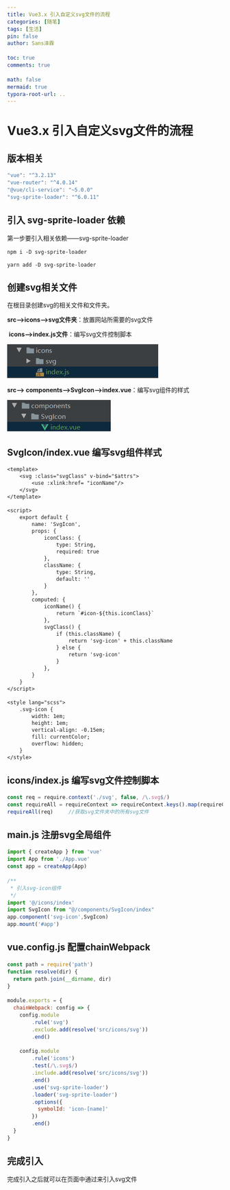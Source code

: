 ```yaml
---
title: Vue3.x 引入自定义svg文件的流程
categories: [随笔]
tags: [生活]
pin: false
author: Sans泽霖

toc: true
comments: true

math: false
mermaid: true
typora-root-url: ..
---
```




# Vue3.x 引入自定义svg文件的流程



## 版本相关

```js
"vue": "^3.2.13"
"vue-router": "^4.0.14"
"@vue/cli-service": "~5.0.0"
"svg-sprite-loader": "^6.0.11"
```



## 引入 svg-sprite-loader 依赖

第一步要引入相关依赖——svg-sprite-loader

```
npm i -D svg-sprite-loader
```

```
yarn add -D svg-sprite-loader
```



## 创建svg相关文件

在根目录创建svg的相关文件和文件夹。

**src—>icons—>svg文件夹**：放置网站所需要的svg文件

​		   **icons—>index.js文件**：编写svg文件控制脚本

![image-20220408084226280](/assets/blog_res/2022-04-08-svg%E6%96%87%E4%BB%B6%E7%9A%84%E5%BC%95%E5%85%A5.assets/image-20220408084226280.png)





**src—> components—>SvgIcon—>index.vue**：编写svg组件的样式

![image-20220408084533942](/assets/blog_res/2022-04-08-svg%E6%96%87%E4%BB%B6%E7%9A%84%E5%BC%95%E5%85%A5.assets/image-20220408084533942.png)









## SvgIcon/index.vue 编写svg组件样式

``` vue
<template>
    <svg :class="svgClass" v-bind="$attrs">	
        <use :xlink:href= "iconName"/>
    </svg>
</template>

<script>
    export default {
        name: 'SvgIcon',
        props: {
            iconClass: {
                type: String,
                required: true
            },
            className: {
                type: String,
                default: ''
            }
        },
        computed: {
            iconName() {
                return `#icon-${this.iconClass}`
            },
            svgClass() {
                if (this.className) {
                    return 'svg-icon' + this.className
                } else {
                    return 'svg-icon'
                }
            },
        }
    }
</script>

<style lang="scss">
    .svg-icon {
        width: 1em;
        height: 1em;
        vertical-align: -0.15em;
        fill: currentColor;
        overflow: hidden;
    }
</style>
```





## icons/index.js 编写svg文件控制脚本

```js
const req = require.context('./svg', false, /\.svg$/)
const requireAll = requireContext => requireContext.keys().map(requireContext)
requireAll(req)		//获取svg文件夹中的所有svg文件
```





## main.js 注册svg全局组件

```js
import { createApp } from 'vue'
import App from './App.vue'
const app = createApp(App)

/**
 * 引入svg-icon组件
 */
import '@/icons/index'
import SvgIcon from "@/components/SvgIcon/index"
app.component('svg-icon',SvgIcon)
app.mount('#app')	
```





## vue.config.js 配置chainWebpack

```js
const path = require('path')
function resolve(dir) {
  return path.join(__dirname, dir)
}

module.exports = {
  chainWebpack: config => {
    config.module
        .rule('svg')
        .exclude.add(resolve('src/icons/svg'))
        .end()

    config.module
        .rule('icons')
        .test(/\.svg$/)
        .include.add(resolve('src/icons/svg'))
        .end()
        .use('svg-sprite-loader')
        .loader('svg-sprite-loader')
        .options({
          symbolId: 'icon-[name]'
        })
        .end()
  }
}
```





## 完成引入

完成引入之后就可以在页面中通过<svg-icon></svg-icon>来引入svg文件





